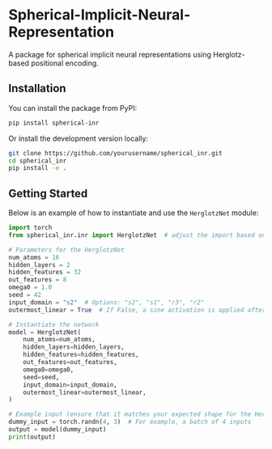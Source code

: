 # Spherical-Implicit-Neural-Representation

A package for spherical implicit neural representations using Herglotz-based positional encoding.

## Installation

You can install the package from PyPI:

```bash
pip install spherical-inr
```

Or install the development version locally:

```bash
git clone https://github.com/yourusername/spherical_inr.git
cd spherical_inr
pip install -e .
```

## Getting Started

Below is an example of how to instantiate and use the `HerglotzNet` module:

```python
import torch
from spherical_inr.inr import HerglotzNet  # adjust the import based on your module structure

# Parameters for the HerglotzNet
num_atoms = 16
hidden_layers = 2
hidden_features = 32
out_features = 8
omega0 = 1.0
seed = 42
input_domain = "s2"  # Options: "s2", "s1", "r3", "r2"
outermost_linear = True  # If False, a sine activation is applied after the last linear layer

# Instantiate the network
model = HerglotzNet(
    num_atoms=num_atoms,
    hidden_layers=hidden_layers,
    hidden_features=hidden_features,
    out_features=out_features,
    omega0=omega0,
    seed=seed,
    input_domain=input_domain,
    outermost_linear=outermost_linear,
)

# Example input (ensure that it matches your expected shape for the HerglotzPE encoding)
dummy_input = torch.randn(4, 3)  # For example, a batch of 4 inputs
output = model(dummy_input)
print(output)
```